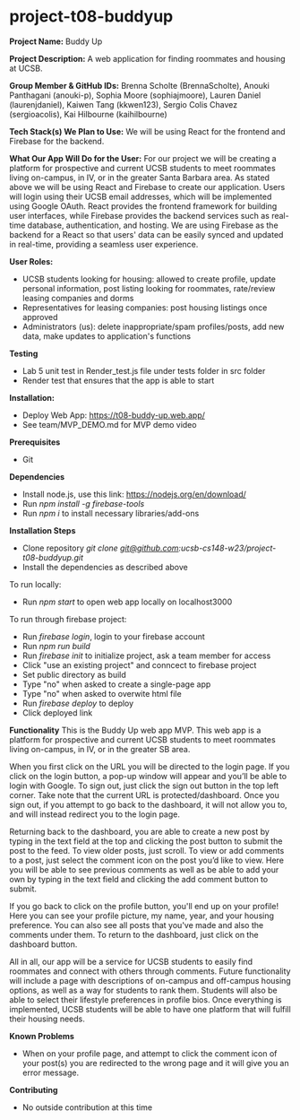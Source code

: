 # project-t08-buddyup

**Project Name:** Buddy Up

**Project Description:** A web application for finding roommates and housing at UCSB.

**Group Member & GitHub IDs:**
Brenna Scholte (BrennaScholte),
Anouki Panthagani (anouki-p),
Sophia Moore (sophiajmoore),
Lauren Daniel (laurenjdaniel),
Kaiwen Tang (kkwen123),
Sergio Colis Chavez (sergioacolis),
Kai Hilbourne (kaihilbourne)

**Tech Stack(s) We Plan to Use:**
We will be using React for the frontend and Firebase for the backend.

**What Our App Will Do for the User:**
For our project we will be creating a platform for prospective and current UCSB students to meet roommates living on-campus, in IV, or in the greater Santa Barbara area. As stated above we will be using React and Firebase to create our application. Users will login using their UCSB email addresses, which will be implemented using Google OAuth. React provides the frontend framework for building user interfaces, while Firebase provides the backend services such as real-time database, authentication, and hosting. We are using Firebase as the backend for a React so that users' data can be easily synced and updated in real-time, providing a seamless user experience.

**User Roles:**
- UCSB students looking for housing: allowed to create profile, update personal information, post listing looking for roommates, rate/review leasing companies and dorms
- Representatives for leasing companies: post housing listings once approved
- Administrators (us): delete inappropriate/spam profiles/posts, add new data, make updates to application's functions

**Testing**
- Lab 5 unit test in Render_test.js file under tests folder in src folder
- Render test that ensures that the app is able to start

**Installation:**
- Deploy Web App: https://t08-buddy-up.web.app/
- See team/MVP_DEMO.md for MVP demo video

**Prerequisites**
- Git

**Dependencies**
- Install node.js, use this link: https://nodejs.org/en/download/
- Run *npm install -g firebase-tools*
- Run *npm i* to install necessary libraries/add-ons 

**Installation Steps**
- Clone repository *git clone git@github.com:ucsb-cs148-w23/project-t08-buddyup.git*
- Install the dependencies as described above

To run locally:
- Run *npm start* to open web app locally on localhost3000

To run through firebase project:
- Run *firebase login*, login to your firebase account
- Run *npm run build*
- Run *firebase init* to initialize project, ask a team member for access
- Click "use an existing project" and conncect to firebase project
- Set public directory as build
- Type "no" when asked to create a single-page app
- Type "no" when asked to overwite html file
- Run *firebase deploy* to deploy 
- Click deployed link

**Functionality**
This is the Buddy Up web app MVP. This web app is a platform for prospective and current UCSB students to meet roommates living on-campus, in IV, or in the greater SB area. 

When you first click on the URL you will be directed to the login page. If you click on the login button, a pop-up window will appear and you’ll be able to login with Google. To sign out, just click the sign out button in the top left corner. Take note that the current URL is protected/dashboard. Once you sign out, if you attempt to go back to the dashboard, it will not allow you to, and will instead redirect you to the login page.

Returning back to the dashboard, you are able to create a new post by typing in the text field at the top and clicking the post button to submit the post to the feed. To view older posts, just scroll. To view or add comments to a post, just select the comment icon on the post you’d like to view. Here you will be able to see previous comments as well as be able to add your own by typing in the text field and clicking the add comment button to submit. 

If you go back to click on the profile button, you'll end up on your profile! Here you can see your profile picture, my name, year, and your housing preference. You can also see all posts that you've made and also the comments under them. To return to the dashboard, just click on the dashboard button.

All in all, our app will be a service for UCSB students to easily find roommates and connect with others through comments. Future functionality will include a page with descriptions of on-campus and off-campus housing options, as well as a way for students to rank them. Students will also be able to select their lifestyle preferences in profile bios. Once everything is implemented, UCSB students will be able to have one platform that will fulfill their housing needs. 

**Known Problems**
- When on your profile page, and attempt to click the comment icon of your post(s) you are redirected to the wrong page and it will give you an error message.

**Contributing**
- No outside contribution at this time
